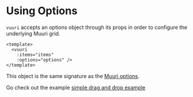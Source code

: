 # Using Options

`vuuri` accepts an options object through its props in order to configure the underlying Muuri grid.

```vue
<template>
  <vuuri
    :items="items"
    :options="options" />
</template>
```

This object is the same signature as the [Muuri options](https://github.com/haltu/muuri#grid-options).

Go check out the example [simple drag and drop example](http://localhost:8888/vuuri/guide/simple_drag_drop.html#example)
